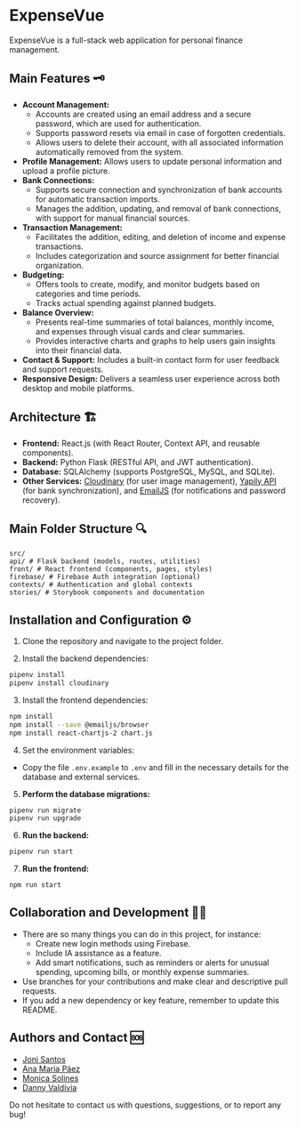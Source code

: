 # ExpenseVue

ExpenseVue is a full-stack web application for personal finance management.

## Main Features 🗝️

- **Account Management:**  
  - Accounts are created using an email address and a secure password, which are used for authentication.
  - Supports password resets via email in case of forgotten credentials.
  - Allows users to delete their account, with all associated information automatically removed from the system.
- **Profile Management:** Allows users to update personal information and upload a profile picture.
- **Bank Connections:**
  - Supports secure connection and synchronization of bank accounts for automatic transaction imports.
  - Manages the addition, updating, and removal of bank connections, with support for manual financial sources.
- **Transaction Management:**
  - Facilitates the addition, editing, and deletion of income and expense transactions.
  - Includes categorization and source assignment for better financial organization.
- **Budgeting:**
  - Offers tools to create, modify, and monitor budgets based on categories and time periods.
  - Tracks actual spending against planned budgets.
- **Balance Overview:**
  - Presents real-time summaries of total balances, monthly income, and expenses through visual cards and clear summaries.
  - Provides interactive charts and graphs to help users gain insights into their financial data.
- **Contact & Support:** Includes a built-in contact form for user feedback and support requests.
- **Responsive Design:** Delivers a seamless user experience across both desktop and mobile platforms.


## Architecture 🏗️

- **Frontend:** React.js (with React Router, Context API, and reusable components).
- **Backend:** Python Flask (RESTful API, and JWT authentication).
- **Database:** SQLAlchemy (supports PostgreSQL, MySQL, and SQLite).
- **Other Services:** [Cloudinary](https://cloudinary.com/) (for user image management), [Yapily API](https://docs.yapily.com/) (for bank synchronization), and [EmailJS](https://www.emailjs.com/) (for notifications and password recovery).

## Main Folder Structure 🔍

```
src/
api/ # Flask backend (models, routes, utilities)
front/ # React frontend (components, pages, styles)
firebase/ # Firebase Auth integration (optional)
contexts/ # Authentication and global contexts
stories/ # Storybook components and documentation
```

## Installation and Configuration ⚙️

1. Clone the repository and navigate to the project folder.

2. Install the backend dependencies:
```sh
pipenv install
pipenv install cloudinary
```

3. Install the frontend dependencies:
```sh
npm install
npm install --save @emailjs/browser
npm install react-chartjs-2 chart.js
```

4. Set the environment variables:
- Copy the file `.env.example` to `.env` and fill in the necessary details for the database and external services.

5. **Perform the database migrations:**
```sh
pipenv run migrate
pipenv run upgrade
```

6. **Run the backend:**
```sh
pipenv run start
```

7. **Run the frontend:**
```sh
npm run start
```

## Collaboration and Development 👩‍💻

- There are so many things you can do in this project, for instance:
  - Create new login methods using Firebase.
  - Include IA assistance as a feature.
  - Add smart notifications, such as reminders or alerts for unusual spending, upcoming bills, or monthly expense summaries.
- Use branches for your contributions and make clear and descriptive pull requests.
- If you add a new dependency or key feature, remember to update this README.

## Authors and Contact 🆘

- [Joni Santos](https://github.com/JoniXSantos)
- [Ana Maria Páez](https://github.com/AnaPaez89)
- [Monica Solines](https://github.com/monicasolines)
- [Danny Valdivia](https://github.com/dluisvaldivia)

Do not hesitate to contact us with questions, suggestions, or to report any bug!
